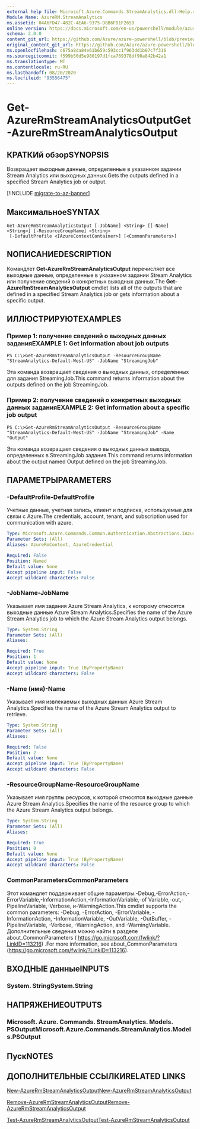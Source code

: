 ```yaml
---
external help file: Microsoft.Azure.Commands.StreamAnalytics.dll-Help.xml
Module Name: AzureRM.StreamAnalytics
ms.assetid: 04A6FD47-482C-4EA6-9375-D8B6FD1F2659
online version: https://docs.microsoft.com/en-us/powershell/module/azurerm.streamanalytics/get-azurermstreamanalyticsoutput
schema: 2.0.0
content_git_url: https://github.com/Azure/azure-powershell/blob/preview/src/ResourceManager/StreamAnalytics/Commands.StreamAnalytics/help/Get-AzureRmStreamAnalyticsOutput.md
original_content_git_url: https://github.com/Azure/azure-powershell/blob/preview/src/ResourceManager/StreamAnalytics/Commands.StreamAnalytics/help/Get-AzureRmStreamAnalyticsOutput.md
ms.openlocfilehash: c675a8da84e61b659c593cc1f963dd1b07c7f316
ms.sourcegitcommit: f599b50d5e980197d1fca769378df90a842b42a1
ms.translationtype: MT
ms.contentlocale: ru-RU
ms.lasthandoff: 08/20/2020
ms.locfileid: "93556475"
---
```

# <span data-ttu-id="87dfa-101">Get-AzureRmStreamAnalyticsOutput</span><span class="sxs-lookup"><span data-stu-id="87dfa-101">Get-AzureRmStreamAnalyticsOutput</span></span>

## <span data-ttu-id="87dfa-102">КРАТКИй обзор</span><span class="sxs-lookup"><span data-stu-id="87dfa-102">SYNOPSIS</span></span>
<span data-ttu-id="87dfa-103">Возвращает выходные данные, определенные в указанном задании Stream Analytics или выходных данных.</span><span class="sxs-lookup"><span data-stu-id="87dfa-103">Gets the outputs defined in a specified Stream Analytics job or output.</span></span>

[!INCLUDE [migrate-to-az-banner](../../includes/migrate-to-az-banner.md)]

## <span data-ttu-id="87dfa-104">Максимальное</span><span class="sxs-lookup"><span data-stu-id="87dfa-104">SYNTAX</span></span>

```
Get-AzureRmStreamAnalyticsOutput [-JobName] <String> [[-Name] <String>] [-ResourceGroupName] <String>
 [-DefaultProfile <IAzureContextContainer>] [<CommonParameters>]
```

## <span data-ttu-id="87dfa-105">NОПИСАНИЕ</span><span class="sxs-lookup"><span data-stu-id="87dfa-105">DESCRIPTION</span></span>
<span data-ttu-id="87dfa-106">Командлет **Get-AzureRmStreamAnalyticsOutput** перечисляет все выходные данные, определенные в указанном задании Stream Analytics или получение сведений о конкретных выходных данных.</span><span class="sxs-lookup"><span data-stu-id="87dfa-106">The **Get-AzureRmStreamAnalyticsOutput** cmdlet lists all of the outputs that are defined in a specified Stream Analytics job or gets information about a specific output.</span></span>

## <span data-ttu-id="87dfa-107">ИЛЛЮСТРИРУЮТ</span><span class="sxs-lookup"><span data-stu-id="87dfa-107">EXAMPLES</span></span>

### <span data-ttu-id="87dfa-108">Пример 1: получение сведений о выходных данных задания</span><span class="sxs-lookup"><span data-stu-id="87dfa-108">EXAMPLE 1: Get information about job outputs</span></span>
```
PS C:\>Get-AzureRmStreamAnalyticsOutput -ResourceGroupName "StreamAnalytics-Default-West-US" -JobName "StreamingJob"
```

<span data-ttu-id="87dfa-109">Эта команда возвращает сведения о выходных данных, определенных для задания StreamingJob.</span><span class="sxs-lookup"><span data-stu-id="87dfa-109">This command returns information about the outputs defined on the job StreamingJob.</span></span>

### <span data-ttu-id="87dfa-110">Пример 2: получение сведений о конкретных выходных данных задания</span><span class="sxs-lookup"><span data-stu-id="87dfa-110">EXAMPLE 2: Get information about a specific job output</span></span>
```
PS C:\>Get-AzureRmStreamAnalyticsOutput -ResourceGroupName "StreamAnalytics-Default-West-US" -JobName "StreamingJob" -Name "Output"
```

<span data-ttu-id="87dfa-111">Эта команда возвращает сведения о выходных данных вывода, определенных в StreamingJob задания.</span><span class="sxs-lookup"><span data-stu-id="87dfa-111">This command returns information about the output named Output defined on the job StreamingJob.</span></span>

## <span data-ttu-id="87dfa-112">ПАРАМЕТРЫ</span><span class="sxs-lookup"><span data-stu-id="87dfa-112">PARAMETERS</span></span>

### <span data-ttu-id="87dfa-113">-DefaultProfile</span><span class="sxs-lookup"><span data-stu-id="87dfa-113">-DefaultProfile</span></span>
<span data-ttu-id="87dfa-114">Учетные данные, учетная запись, клиент и подписка, используемые для связи с Azure.</span><span class="sxs-lookup"><span data-stu-id="87dfa-114">The credentials, account, tenant, and subscription used for communication with azure.</span></span>

```yaml
Type: Microsoft.Azure.Commands.Common.Authentication.Abstractions.IAzureContextContainer
Parameter Sets: (All)
Aliases: AzureRmContext, AzureCredential

Required: False
Position: Named
Default value: None
Accept pipeline input: False
Accept wildcard characters: False
```

### <span data-ttu-id="87dfa-115">-JobName</span><span class="sxs-lookup"><span data-stu-id="87dfa-115">-JobName</span></span>
<span data-ttu-id="87dfa-116">Указывает имя задания Azure Stream Analytics, к которому относятся выходные данные Azure Stream Analytics.</span><span class="sxs-lookup"><span data-stu-id="87dfa-116">Specifies the name of the Azure Stream Analytics job to which the Azure Stream Analytics output belongs.</span></span>

```yaml
Type: System.String
Parameter Sets: (All)
Aliases:

Required: True
Position: 1
Default value: None
Accept pipeline input: True (ByPropertyName)
Accept wildcard characters: False
```

### <span data-ttu-id="87dfa-117">-Name (имя)</span><span class="sxs-lookup"><span data-stu-id="87dfa-117">-Name</span></span>
<span data-ttu-id="87dfa-118">Указывает имя извлекаемых выходных данных Azure Stream Analytics.</span><span class="sxs-lookup"><span data-stu-id="87dfa-118">Specifies the name of the Azure Stream Analytics output to retrieve.</span></span>

```yaml
Type: System.String
Parameter Sets: (All)
Aliases:

Required: False
Position: 2
Default value: None
Accept pipeline input: True (ByPropertyName)
Accept wildcard characters: False
```

### <span data-ttu-id="87dfa-119">-ResourceGroupName</span><span class="sxs-lookup"><span data-stu-id="87dfa-119">-ResourceGroupName</span></span>
<span data-ttu-id="87dfa-120">Указывает имя группы ресурсов, к которой относятся выходные данные Azure Stream Analytics.</span><span class="sxs-lookup"><span data-stu-id="87dfa-120">Specifies the name of the resource group to which the Azure Stream Analytics output belongs.</span></span>

```yaml
Type: System.String
Parameter Sets: (All)
Aliases:

Required: True
Position: 0
Default value: None
Accept pipeline input: True (ByPropertyName)
Accept wildcard characters: False
```

### <span data-ttu-id="87dfa-121">CommonParameters</span><span class="sxs-lookup"><span data-stu-id="87dfa-121">CommonParameters</span></span>
<span data-ttu-id="87dfa-122">Этот командлет поддерживает общие параметры:-Debug,-ErrorAction,-ErrorVariable,-InformationAction,-InformationVariable,-of Variable,-out,-PipelineVariable,-Verbose, и-WarningAction.</span><span class="sxs-lookup"><span data-stu-id="87dfa-122">This cmdlet supports the common parameters: -Debug, -ErrorAction, -ErrorVariable, -InformationAction, -InformationVariable, -OutVariable, -OutBuffer, -PipelineVariable, -Verbose, -WarningAction, and -WarningVariable.</span></span> <span data-ttu-id="87dfa-123">Дополнительные сведения можно найти в разделе about_CommonParameters ( https://go.microsoft.com/fwlink/?LinkID=113216) .</span><span class="sxs-lookup"><span data-stu-id="87dfa-123">For more information, see about_CommonParameters (https://go.microsoft.com/fwlink/?LinkID=113216).</span></span>

## <span data-ttu-id="87dfa-124">ВХОДНЫЕ данные</span><span class="sxs-lookup"><span data-stu-id="87dfa-124">INPUTS</span></span>

### <span data-ttu-id="87dfa-125">System. String</span><span class="sxs-lookup"><span data-stu-id="87dfa-125">System.String</span></span>

## <span data-ttu-id="87dfa-126">НАПРЯЖЕНИЕ</span><span class="sxs-lookup"><span data-stu-id="87dfa-126">OUTPUTS</span></span>

### <span data-ttu-id="87dfa-127">Microsoft. Azure. Commands. StreamAnalytics. Models. PSOutput</span><span class="sxs-lookup"><span data-stu-id="87dfa-127">Microsoft.Azure.Commands.StreamAnalytics.Models.PSOutput</span></span>

## <span data-ttu-id="87dfa-128">Пуск</span><span class="sxs-lookup"><span data-stu-id="87dfa-128">NOTES</span></span>

## <span data-ttu-id="87dfa-129">ДОПОЛНИТЕЛЬНЫЕ ССЫЛКИ</span><span class="sxs-lookup"><span data-stu-id="87dfa-129">RELATED LINKS</span></span>

[<span data-ttu-id="87dfa-130">New-AzureRmStreamAnalyticsOutput</span><span class="sxs-lookup"><span data-stu-id="87dfa-130">New-AzureRmStreamAnalyticsOutput</span></span>](./New-AzureRmStreamAnalyticsOutput.md)

[<span data-ttu-id="87dfa-131">Remove-AzureRmStreamAnalyticsOutput</span><span class="sxs-lookup"><span data-stu-id="87dfa-131">Remove-AzureRmStreamAnalyticsOutput</span></span>](./Remove-AzureRmStreamAnalyticsOutput.md)

[<span data-ttu-id="87dfa-132">Test-AzureRmStreamAnalyticsOutput</span><span class="sxs-lookup"><span data-stu-id="87dfa-132">Test-AzureRmStreamAnalyticsOutput</span></span>](./Test-AzureRmStreamAnalyticsOutput.md)


